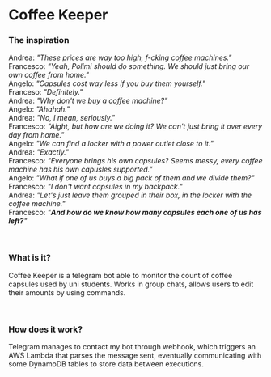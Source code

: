 # Coffee Keeper
### The inspiration
Andrea: *"These prices are way too high, f-cking coffee machines."*  
Francesco: *"Yeah, Polimi should do something. We should just bring our own coffee from home."*  
Angelo: *"Capsules cost way less if you buy them yourself."*  
Franceso: *"Definitely."*  
Andrea: *"Why don't we buy a coffee machine?"*  
Angelo: *"Ahahah."*  
Andrea: *"No, I mean, seriously."*  
Francesco: *"Aight, but how are we doing it? We can't just bring it over every day from home."*  
Angelo: *"We can find a locker with a power outlet close to it."*  
Andrea: *"Exactly."*  
Francesco: *"Everyone brings his own capsules? Seems messy, every coffee machine has his own capusles supported."*  
Angelo: *"What if one of us buys a big pack of them and we divide them?"*  
Francesco: *"I don't want capsules in my backpack."*  
Andrea: *"Let's just leave them grouped in their box, in the locker with the coffee machine."*  
Francesco: *"**And how do we know how many capsules each one of us has left?**"*  

<br>

### What is it?
Coffee Keeper is a telegram bot able to monitor the count of coffee capsules used by uni students. Works in group chats, allows users to edit their amounts by using commands.  

<br>

### How does it work?
Telegram manages to contact my bot through webhook, which triggers an AWS Lambda that parses the message sent,
eventually communicating with some DynamoDB tables to store data between executions.
